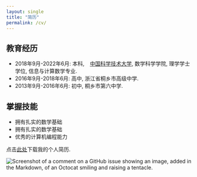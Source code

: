 ```yaml
---
layout: single
title: "简历"
permalink: /cv/
---
```


<!-- <h2>教育经历</h2>
<ul>
    <li><p>2018年9月-2022年6月: 本科，  <a href='https://ustc.edu.cn'>中国科学技术大学</a>，数学科学学院，理学学士学位，信息与计算数学专业。</p></li>
    <li>2016年9月-2018年6月: 高中, 浙江省桐乡市高级中学.</li>
    <li>2013年9月-2016年6月: 初中，桐乡市第六中学。</li>
    <li>2007年9月-2013年6月: 小学， 北港小学</li>
</ul>
<hr>
<h2>掌握技能</h2>
<ul>
    <li>拥有扎实的数学基础</li>
    <li>拥有扎实的数学基础</li>
    <li>优秀的计算机编程能力</li>
</ul>
<hr>
<p>点击<a href="/files/cv.pdf"><b>此处</b></a>可以下载我的个人简历</p> -->

## 教育经历

- 2018年9月-2022年6月: 本科, &ensp; [中国科学技术大学](https://ustc.edu.cn), 数学科学学院, 理学学士学位, 信息与计算数学专业.
- 2016年9月-2018年6月: 高中, 浙江省桐乡市高级中学.
- 2013年9月-2016年6月: 初中, 桐乡市第六中学.

## 掌握技能

- 拥有扎实的数学基础
- 拥有扎实的数学基础
- 优秀的计算机编程能力

点击[此处](/files/cv.pdf)下载我的个人简历.

![Screenshot of a comment on a GitHub issue showing an image, added in the Markdown, of an Octocat smiling and raising a tentacle.](https://myoctocat.com/assets/images/base-octocat.svg)